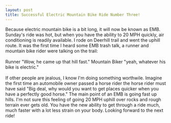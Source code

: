 ```yaml
---
layout: post
title: Successful Electric Mountain Bike Ride Number Three!
---
```

Because electric mountain bike is a bit long, it will now be known as EMB.  Sunday's ride was hot, but when you have the ability to 20 MPH quickly, air
conditioning is readily available.  I rode on Deerhill trail and went the uphill route.  It was the first time I heard some EMB trash talk,
a runner and mountain bike rider were talking on the trail:
<br><br>
Runner "Wow, he came up that hill fast."
Mountain Biker "yeah, whatever his bike is electric."
<br><br>
If other people are jealous, I know I'm doing something worthwile.  Imagine the first time an automobile owner passed a horse rider
the horse rider must have said "Big deal, why would you want to get places quicker when you have a perfectly good horse."
The main point of an EMB is going fast up hills.  I'm not sure this feeling of going 20 MPH uphill over rocks and rough terrain
ever gets old.  You have the new ability to get through a ride much, much faster with a lot less strain on your body.  Looking forward
to the next ride!

